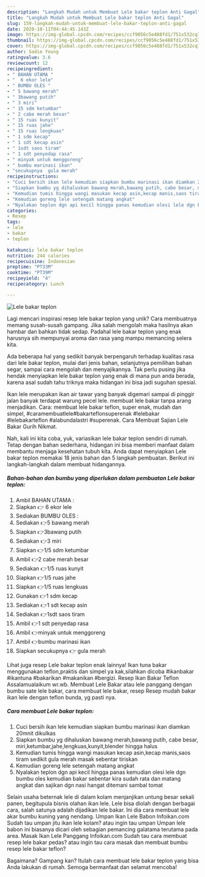 ```yaml
---
description: "Langkah Mudah untuk Membuat Lele bakar teplon Anti Gagal"
title: "Langkah Mudah untuk Membuat Lele bakar teplon Anti Gagal"
slug: 159-langkah-mudah-untuk-membuat-lele-bakar-teplon-anti-gagal
date: 2020-10-11T04:44:45.143Z
image: https://img-global.cpcdn.com/recipes/ccf9056c5e488fd1/751x532cq70/lele-bakar-teplon-foto-resep-utama.jpg
thumbnail: https://img-global.cpcdn.com/recipes/ccf9056c5e488fd1/751x532cq70/lele-bakar-teplon-foto-resep-utama.jpg
cover: https://img-global.cpcdn.com/recipes/ccf9056c5e488fd1/751x532cq70/lele-bakar-teplon-foto-resep-utama.jpg
author: Sadie Young
ratingvalue: 3.6
reviewcount: 12
recipeingredient:
- " BAHAN UTAMA "
- "  6 ekor lele"
- " BUMBU OLES "
- " 5 bawang merah"
- " 3bawang putih"
- " 3 miri"
- " 15 sdm ketumbar"
- " 2 cabe merah besar"
- " 15 ruas kunyit"
- " 15 ruas jahe"
- " 15 ruas lengkuas"
- " 1 sdm kecap"
- " 1 sdt kecap asin"
- " 1sdt saos tiram"
- " 1 sdt penyedap rasa"
- " minyak untuk menggoreng"
- " bumbu marinasi ikan"
- "secukupnya  gula merah"
recipeinstructions:
- "Cuci bersih ikan lele kemudian siapkan bumbu marinasi ikan diamkan 20mnit dikulkas"
- "Siapkan bumbu yg dihaluskan bawang merah,bawang putih, cabe besar, miri,ketumbar,jahe,lengkuas,kunyit,blender hingga halus"
- "Kemudian tumis hingga wangi masukan kecap asin,kecap manis,saos tiram sedikit gula merah masak sebentar tiriskan"
- "Kemudian goreng lele setengah matang angkat"
- "Nyalakan teplon dgn api kecil hingga panas kemudian olesi lele dgn bumbu oles kemudian bakar sebentar kira sudah rata dan matang angkat dan sajikan dgn nasi hangat ditemani sambal tomat"
categories:
- Resep
tags:
- lele
- bakar
- teplon

katakunci: lele bakar teplon 
nutrition: 244 calories
recipecuisine: Indonesian
preptime: "PT33M"
cooktime: "PT39M"
recipeyield: "4"
recipecategory: Lunch

---
```



![Lele bakar teplon](https://img-global.cpcdn.com/recipes/ccf9056c5e488fd1/751x532cq70/lele-bakar-teplon-foto-resep-utama.jpg)

Lagi mencari inspirasi resep lele bakar teplon yang unik? Cara membuatnya memang susah-susah gampang. Jika salah mengolah maka hasilnya akan hambar dan bahkan tidak sedap. Padahal lele bakar teplon yang enak harusnya sih mempunyai aroma dan rasa yang mampu memancing selera kita.

Ada beberapa hal yang sedikit banyak berpengaruh terhadap kualitas rasa dari lele bakar teplon, mulai dari jenis bahan, selanjutnya pemilihan bahan segar, sampai cara mengolah dan menyajikannya. Tak perlu pusing jika hendak menyiapkan lele bakar teplon yang enak di mana pun anda berada, karena asal sudah tahu triknya maka hidangan ini bisa jadi suguhan spesial.

Ikan lele merupakan ikan air tawar yang banyak digemari sampai di pinggir jalan banyak terdapat warung pecel lele. membuat lele bakar tanpa arang menjadikan. Cara: membuat lele bakar teflon, super enak, mudah dan simpel, #caramembuatlele#bakarteflonsuperenak #lelebakar #lelebakarteflon #alabundalastri #superenak. Cara Membuat Sajian Lele Bakar Gurih Nikmat.


Nah, kali ini kita coba, yuk, variasikan lele bakar teplon sendiri di rumah. Tetap dengan bahan sederhana, hidangan ini bisa memberi manfaat dalam membantu menjaga kesehatan tubuh kita. Anda dapat menyiapkan Lele bakar teplon memakai 18 jenis bahan dan 5 langkah pembuatan. Berikut ini langkah-langkah dalam membuat hidangannya.

<!--inarticleads1-->

##### Bahan-bahan dan bumbu yang diperlukan dalam pembuatan Lele bakar teplon:

1. Ambil  BAHAN UTAMA :
1. Siapkan  👉 6 ekor lele
1. Sediakan  BUMBU OLES :
1. Sediakan  👉5 bawang merah
1. Siapkan  👉3bawang putih
1. Sediakan  👉3 miri
1. Siapkan  👉1/5 sdm ketumbar
1. Ambil  👉2 cabe merah besar
1. Sediakan  👉1/5 ruas kunyit
1. Siapkan  👉1/5 ruas jahe
1. Siapkan  👉1/5 ruas lengkuas
1. Gunakan  👉1 sdm kecap
1. Sediakan  👉1 sdt kecap asin
1. Sediakan  👉1sdt saos tiram
1. Ambil  👉1 sdt penyedap rasa
1. Ambil  👉minyak untuk menggoreng
1. Ambil  👉bumbu marinasi ikan
1. Siapkan secukupnya 👉 gula merah


Lihat juga resep Lele bakar teplon enak lainnya! Ikan tuna bakar menggunakan teflon,praktis dan simpel ya kak,silahkan dicoba #ikanbakar #ikantuna #bakarikan #makanikan #bergizi. Resep Ikan Bakar Teflon Assalamualaikum wr.wb. Membuat Lele Bakar atau lele panggang dengan bumbu sate lele bakar, cara membuat lele bakar, resep Resep mudah bakar ikan lele dengan teflon bunda, yg pasti nya. 

<!--inarticleads2-->

##### Cara membuat Lele bakar teplon:

1. Cuci bersih ikan lele kemudian siapkan bumbu marinasi ikan diamkan 20mnit dikulkas
1. Siapkan bumbu yg dihaluskan bawang merah,bawang putih, cabe besar, miri,ketumbar,jahe,lengkuas,kunyit,blender hingga halus
1. Kemudian tumis hingga wangi masukan kecap asin,kecap manis,saos tiram sedikit gula merah masak sebentar tiriskan
1. Kemudian goreng lele setengah matang angkat
1. Nyalakan teplon dgn api kecil hingga panas kemudian olesi lele dgn bumbu oles kemudian bakar sebentar kira sudah rata dan matang angkat dan sajikan dgn nasi hangat ditemani sambal tomat


Selain usaha beternak lele di dalam kolam menjanjikan untung besar sekali panen, begitupula bisnis olahan ikan lele. Lele bisa diolah dengan berbagai cara, salah satunya adalah dijadikan lele bakar. Ini dia cara membuat lele akar bumbu kuning yang nendang. Umpan Ikan Lele Babon Infoikan.com Sudah tau umpan jitu ikan lele kolam? atau ingin tau umpan Umpan lele babon ini biasanya dicari oleh sebagian pemancing galatama terutama pada area. Masak Ikan Lele Panggang Infoikan.com Sudah tau cara membuat resep lele bakar pedas? atau ingin tau cara masak dan membuat bumbu resep lele bakar teflon? 

Bagaimana? Gampang kan? Itulah cara membuat lele bakar teplon yang bisa Anda lakukan di rumah. Semoga bermanfaat dan selamat mencoba!
